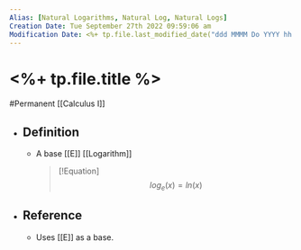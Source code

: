 ```yaml
---
Alias: [Natural Logarithms, Natural Log, Natural Logs]
Creation Date: Tue September 27th 2022 09:59:06 am 
Modification Date: <%+ tp.file.last_modified_date("ddd MMMM Do YYYY hh:mm:ss a") %>
---
```

# <%+ tp.file.title %>
#Permanent [[Calculus I]]

- ## Definition
	- A base [[E]] [[Logarithm]]
	  > [!Equation]
	  > $$log_{e}(x)=ln(x)$$
- ## Reference
	- Uses [[E]] as a base.